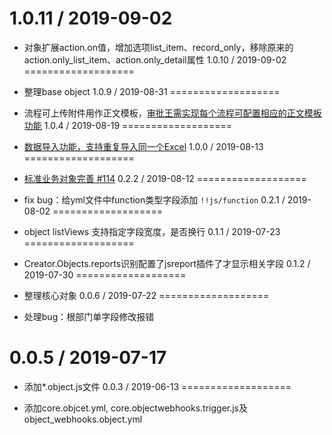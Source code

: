 1.0.11 / 2019-09-02
===================

  * 对象扩展action.on值，增加选项list_item、record_only，移除原来的action.only_list_item、action.only_detail属性
1.0.10 / 2019-09-02
===================

  * 整理base object
1.0.9 / 2019-08-31
===================

  * 流程可上传附件用作正文模板，[审批王需实现每个流程可配置相应的正文模板功能](https://github.com/steedos/workflow/issues/2045)
1.0.4 / 2019-08-19
===================

  * [数据导入功能，支持重复导入同一个Excel](https://github.com/steedos/object-server/issues/109)
1.0.0 / 2019-08-13
===================

  * [标准业务对象完善 #114](https://github.com/steedos/object-server/issues/114)
0.2.2 / 2019-08-12
===================

  * fix bug：给yml文件中function类型字段添加 `!!js/function`
0.2.1 / 2019-08-02
===================

  * object listViews 支持指定字段宽度，是否换行
0.1.1 / 2019-07-23
===================

  * Creator.Objects.reports识别配置了jsreport插件了才显示相关字段
0.1.2 / 2019-07-30
===================

  * 整理核心对象
0.0.6 / 2019-07-22
===================

  * 处理bug：根部门单字段修改报错

0.0.5 / 2019-07-17
===================

  * 添加*.object.js文件
0.0.3 / 2019-06-13
===================

  * 添加core.objcet.yml, core.objectwebhooks.trigger.js及object_webhooks.object.yml